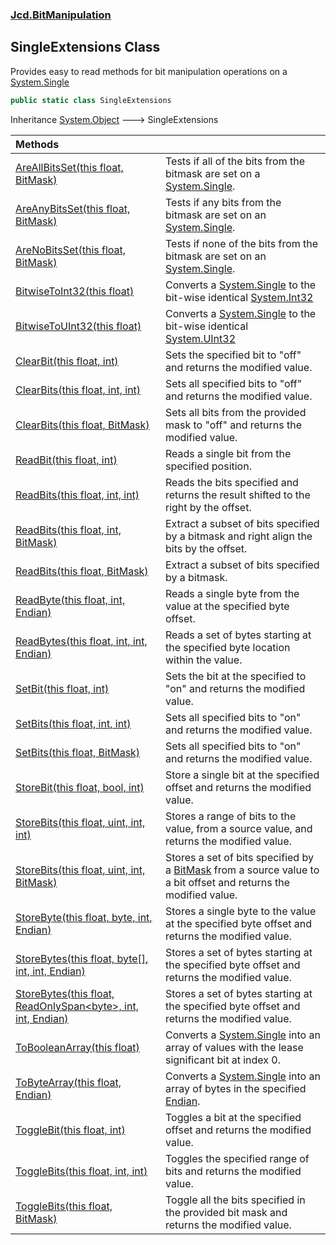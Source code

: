 ### [Jcd.BitManipulation](Jcd.BitManipulation.md 'Jcd.BitManipulation')

## SingleExtensions Class

Provides easy to read methods for bit manipulation operations on a [System.Single](https://docs.microsoft.com/en-us/dotnet/api/System.Single 'System.Single')

```csharp
public static class SingleExtensions
```

Inheritance [System.Object](https://docs.microsoft.com/en-us/dotnet/api/System.Object 'System.Object') &#129106; SingleExtensions

| Methods | |
| :--- | :--- |
| [AreAllBitsSet(this float, BitMask)](Jcd.BitManipulation.SingleExtensions.AreAllBitsSet(thisfloat,Jcd.BitManipulation.BitMask).md 'Jcd.BitManipulation.SingleExtensions.AreAllBitsSet(this float, Jcd.BitManipulation.BitMask)') | Tests if all of the bits from the bitmask are set on a [System.Single](https://docs.microsoft.com/en-us/dotnet/api/System.Single 'System.Single'). |
| [AreAnyBitsSet(this float, BitMask)](Jcd.BitManipulation.SingleExtensions.AreAnyBitsSet(thisfloat,Jcd.BitManipulation.BitMask).md 'Jcd.BitManipulation.SingleExtensions.AreAnyBitsSet(this float, Jcd.BitManipulation.BitMask)') | Tests if any bits from the bitmask are set on an [System.Single](https://docs.microsoft.com/en-us/dotnet/api/System.Single 'System.Single'). |
| [AreNoBitsSet(this float, BitMask)](Jcd.BitManipulation.SingleExtensions.AreNoBitsSet(thisfloat,Jcd.BitManipulation.BitMask).md 'Jcd.BitManipulation.SingleExtensions.AreNoBitsSet(this float, Jcd.BitManipulation.BitMask)') | Tests if none of the bits from the bitmask are set on an [System.Single](https://docs.microsoft.com/en-us/dotnet/api/System.Single 'System.Single'). |
| [BitwiseToInt32(this float)](Jcd.BitManipulation.SingleExtensions.BitwiseToInt32(thisfloat).md 'Jcd.BitManipulation.SingleExtensions.BitwiseToInt32(this float)') | Converts a [System.Single](https://docs.microsoft.com/en-us/dotnet/api/System.Single 'System.Single') to the bit-wise identical [System.Int32](https://docs.microsoft.com/en-us/dotnet/api/System.Int32 'System.Int32') |
| [BitwiseToUInt32(this float)](Jcd.BitManipulation.SingleExtensions.BitwiseToUInt32(thisfloat).md 'Jcd.BitManipulation.SingleExtensions.BitwiseToUInt32(this float)') | Converts a [System.Single](https://docs.microsoft.com/en-us/dotnet/api/System.Single 'System.Single') to the bit-wise identical [System.UInt32](https://docs.microsoft.com/en-us/dotnet/api/System.UInt32 'System.UInt32') |
| [ClearBit(this float, int)](Jcd.BitManipulation.SingleExtensions.ClearBit(thisfloat,int).md 'Jcd.BitManipulation.SingleExtensions.ClearBit(this float, int)') | Sets the specified bit to "off" and returns the modified value. |
| [ClearBits(this float, int, int)](Jcd.BitManipulation.SingleExtensions.ClearBits(thisfloat,int,int).md 'Jcd.BitManipulation.SingleExtensions.ClearBits(this float, int, int)') | Sets all specified bits to "off" and returns the modified value. |
| [ClearBits(this float, BitMask)](Jcd.BitManipulation.SingleExtensions.ClearBits(thisfloat,Jcd.BitManipulation.BitMask).md 'Jcd.BitManipulation.SingleExtensions.ClearBits(this float, Jcd.BitManipulation.BitMask)') | Sets all bits from the provided mask to "off" and returns the modified value. |
| [ReadBit(this float, int)](Jcd.BitManipulation.SingleExtensions.ReadBit(thisfloat,int).md 'Jcd.BitManipulation.SingleExtensions.ReadBit(this float, int)') | Reads a single bit from the specified position. |
| [ReadBits(this float, int, int)](Jcd.BitManipulation.SingleExtensions.ReadBits(thisfloat,int,int).md 'Jcd.BitManipulation.SingleExtensions.ReadBits(this float, int, int)') | Reads the bits specified and returns the result shifted to the right by the offset. |
| [ReadBits(this float, int, BitMask)](Jcd.BitManipulation.SingleExtensions.ReadBits(thisfloat,int,Jcd.BitManipulation.BitMask).md 'Jcd.BitManipulation.SingleExtensions.ReadBits(this float, int, Jcd.BitManipulation.BitMask)') | Extract a subset of bits specified by a bitmask and right align the bits by the offset. |
| [ReadBits(this float, BitMask)](Jcd.BitManipulation.SingleExtensions.ReadBits(thisfloat,Jcd.BitManipulation.BitMask).md 'Jcd.BitManipulation.SingleExtensions.ReadBits(this float, Jcd.BitManipulation.BitMask)') | Extract a subset of bits specified by a bitmask. |
| [ReadByte(this float, int, Endian)](Jcd.BitManipulation.SingleExtensions.ReadByte(thisfloat,int,Jcd.BitManipulation.Endian).md 'Jcd.BitManipulation.SingleExtensions.ReadByte(this float, int, Jcd.BitManipulation.Endian)') | Reads a single byte from the value at the specified byte offset. |
| [ReadBytes(this float, int, int, Endian)](Jcd.BitManipulation.SingleExtensions.ReadBytes(thisfloat,int,int,Jcd.BitManipulation.Endian).md 'Jcd.BitManipulation.SingleExtensions.ReadBytes(this float, int, int, Jcd.BitManipulation.Endian)') | Reads a set of bytes starting at the specified byte location within the value. |
| [SetBit(this float, int)](Jcd.BitManipulation.SingleExtensions.SetBit(thisfloat,int).md 'Jcd.BitManipulation.SingleExtensions.SetBit(this float, int)') | Sets the bit at the specified to "on" and returns the modified value. |
| [SetBits(this float, int, int)](Jcd.BitManipulation.SingleExtensions.SetBits(thisfloat,int,int).md 'Jcd.BitManipulation.SingleExtensions.SetBits(this float, int, int)') | Sets all specified bits to "on" and returns the modified value. |
| [SetBits(this float, BitMask)](Jcd.BitManipulation.SingleExtensions.SetBits(thisfloat,Jcd.BitManipulation.BitMask).md 'Jcd.BitManipulation.SingleExtensions.SetBits(this float, Jcd.BitManipulation.BitMask)') | Sets all specified bits to "on" and returns the modified value. |
| [StoreBit(this float, bool, int)](Jcd.BitManipulation.SingleExtensions.StoreBit(thisfloat,bool,int).md 'Jcd.BitManipulation.SingleExtensions.StoreBit(this float, bool, int)') | Store a single bit at the specified offset and returns the modified value. |
| [StoreBits(this float, uint, int, int)](Jcd.BitManipulation.SingleExtensions.StoreBits(thisfloat,uint,int,int).md 'Jcd.BitManipulation.SingleExtensions.StoreBits(this float, uint, int, int)') | Stores a range of bits to the value, from a source value, and returns the modified value. |
| [StoreBits(this float, uint, int, BitMask)](Jcd.BitManipulation.SingleExtensions.StoreBits(thisfloat,uint,int,Jcd.BitManipulation.BitMask).md 'Jcd.BitManipulation.SingleExtensions.StoreBits(this float, uint, int, Jcd.BitManipulation.BitMask)') | Stores a set of bits specified by a [BitMask](Jcd.BitManipulation.BitMask.md 'Jcd.BitManipulation.BitMask') from a source value to a bit offset and returns the modified value. |
| [StoreByte(this float, byte, int, Endian)](Jcd.BitManipulation.SingleExtensions.StoreByte(thisfloat,byte,int,Jcd.BitManipulation.Endian).md 'Jcd.BitManipulation.SingleExtensions.StoreByte(this float, byte, int, Jcd.BitManipulation.Endian)') | Stores a single byte to the value at the specified byte offset and returns the modified value. |
| [StoreBytes(this float, byte[], int, int, Endian)](Jcd.BitManipulation.SingleExtensions.StoreBytes(thisfloat,byte[],int,int,Jcd.BitManipulation.Endian).md 'Jcd.BitManipulation.SingleExtensions.StoreBytes(this float, byte[], int, int, Jcd.BitManipulation.Endian)') | Stores a set of bytes starting at the specified byte offset and returns the modified value. |
| [StoreBytes(this float, ReadOnlySpan&lt;byte&gt;, int, int, Endian)](Jcd.BitManipulation.SingleExtensions.StoreBytes(thisfloat,System.ReadOnlySpan_byte_,int,int,Jcd.BitManipulation.Endian).md 'Jcd.BitManipulation.SingleExtensions.StoreBytes(this float, System.ReadOnlySpan<byte>, int, int, Jcd.BitManipulation.Endian)') | Stores a set of bytes starting at the specified byte offset and returns the modified value. |
| [ToBooleanArray(this float)](Jcd.BitManipulation.SingleExtensions.ToBooleanArray(thisfloat).md 'Jcd.BitManipulation.SingleExtensions.ToBooleanArray(this float)') | Converts a [System.Single](https://docs.microsoft.com/en-us/dotnet/api/System.Single 'System.Single') into an array of  values with the lease significant bit at index 0. |
| [ToByteArray(this float, Endian)](Jcd.BitManipulation.SingleExtensions.ToByteArray(thisfloat,Jcd.BitManipulation.Endian).md 'Jcd.BitManipulation.SingleExtensions.ToByteArray(this float, Jcd.BitManipulation.Endian)') | Converts a [System.Single](https://docs.microsoft.com/en-us/dotnet/api/System.Single 'System.Single') into an array of bytes in the specified [Endian](Jcd.BitManipulation.Endian.md 'Jcd.BitManipulation.Endian'). |
| [ToggleBit(this float, int)](Jcd.BitManipulation.SingleExtensions.ToggleBit(thisfloat,int).md 'Jcd.BitManipulation.SingleExtensions.ToggleBit(this float, int)') | Toggles a bit at the specified offset and returns the modified value. |
| [ToggleBits(this float, int, int)](Jcd.BitManipulation.SingleExtensions.ToggleBits(thisfloat,int,int).md 'Jcd.BitManipulation.SingleExtensions.ToggleBits(this float, int, int)') | Toggles the specified range of bits and returns the modified value. |
| [ToggleBits(this float, BitMask)](Jcd.BitManipulation.SingleExtensions.ToggleBits(thisfloat,Jcd.BitManipulation.BitMask).md 'Jcd.BitManipulation.SingleExtensions.ToggleBits(this float, Jcd.BitManipulation.BitMask)') | Toggle all the bits specified in the provided bit mask and returns the modified value. |
